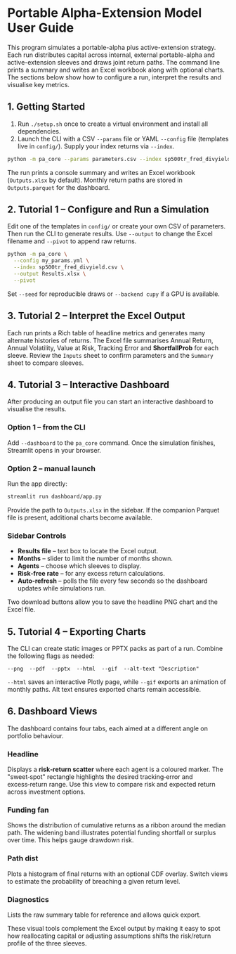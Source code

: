 # Portable Alpha-Extension Model User Guide

This program simulates a portable-alpha plus active-extension strategy. Each run distributes capital across internal, external portable-alpha and active-extension sleeves and draws joint return paths. The command line prints a summary and writes an Excel workbook along with optional charts. The sections below show how to configure a run, interpret the results and visualise key metrics.


## 1. Getting Started

1. Run `./setup.sh` once to create a virtual environment and install all dependencies.
2. Launch the CLI with a CSV `--params` file or YAML `--config` file (templates live in `config/`). Supply your index returns via `--index`.

```bash
python -m pa_core --params parameters.csv --index sp500tr_fred_divyield.csv
```
The run prints a console summary and writes an Excel workbook (`Outputs.xlsx` by default). Monthly return paths are stored in `Outputs.parquet` for the dashboard.

## 2. Tutorial 1 – Configure and Run a Simulation

Edit one of the templates in `config/` or create your own CSV of parameters. Then run the CLI to generate results. Use `--output` to change the Excel filename and `--pivot` to append raw returns.

```bash
python -m pa_core \
  --config my_params.yml \
  --index sp500tr_fred_divyield.csv \
  --output Results.xlsx \
  --pivot
```

Set `--seed` for reproducible draws or `--backend cupy` if a GPU is available.

## 3. Tutorial 2 – Interpret the Excel Output

Each run prints a Rich table of headline metrics and generates many alternate histories of returns. The Excel file summarises Annual Return, Annual Volatility, Value at Risk, Tracking Error and **ShortfallProb** for each sleeve. Review the `Inputs` sheet to confirm parameters and the `Summary` sheet to compare sleeves.

## 4. Tutorial 3 – Interactive Dashboard

After producing an output file you can start an interactive dashboard to visualise the results.

### Option 1 – from the CLI

Add `--dashboard` to the `pa_core` command. Once the simulation finishes, Streamlit opens in your browser.

### Option 2 – manual launch

Run the app directly:

```bash
streamlit run dashboard/app.py
```

Provide the path to `Outputs.xlsx` in the sidebar. If the companion Parquet file is present, additional charts become available.

### Sidebar Controls

- **Results file** – text box to locate the Excel output.
- **Months** – slider to limit the number of months shown.
- **Agents** – choose which sleeves to display.
- **Risk‑free rate** – for any excess return calculations.
- **Auto‑refresh** – polls the file every few seconds so the dashboard updates while simulations run.

Two download buttons allow you to save the headline PNG chart and the Excel file.

## 5. Tutorial 4 – Exporting Charts

The CLI can create static images or PPTX packs as part of a run. Combine the following flags as needed:

```text
--png  --pdf  --pptx  --html  --gif  --alt-text "Description"
```

`--html` saves an interactive Plotly page, while `--gif` exports an animation of monthly paths.  Alt text ensures exported charts remain accessible.

## 6. Dashboard Views

The dashboard contains four tabs, each aimed at a different angle on portfolio behaviour.

### Headline

Displays a **risk‑return scatter** where each agent is a coloured marker. The "sweet‑spot" rectangle highlights the desired tracking‑error and excess‑return range. Use this view to compare risk and expected return across investment options.

### Funding fan

Shows the distribution of cumulative returns as a ribbon around the median path. The widening band illustrates potential funding shortfall or surplus over time. This helps gauge drawdown risk.

### Path dist

Plots a histogram of final returns with an optional CDF overlay. Switch views to estimate the probability of breaching a given return level.

### Diagnostics

Lists the raw summary table for reference and allows quick export.

These visual tools complement the Excel output by making it easy to spot how reallocating capital or adjusting assumptions shifts the risk/return profile of the three sleeves.

